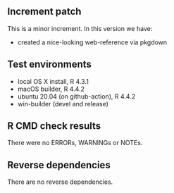 ## Increment patch
This is a minor increment. In this version we have:
- created a nice-looking web-reference via pkgdown

## Test environments
* local OS X install, R 4.3.1
* macOS builder, R 4.4.2
* ubuntu 20.04 (on github-action), R 4.4.2
* win-builder (devel and release)

## R CMD check results
There were no ERRORs, WARNINGs or NOTEs.

## Reverse dependencies
There are no reverse dependencies.

